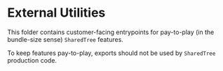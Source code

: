 # External Utilities

This folder contains customer-facing entrypoints for pay-to-play (in the bundle-size sense) `SharedTree` features.

To keep features pay-to-play, exports should not be used by `SharedTree` production code.

